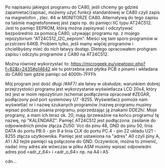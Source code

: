 Po napisaniu jakiegoś programu do CA80, jeśli chcemy go gdzieś zapamietać/zapisać, możemy użyć funkcji standardowej w CA80 czyli zapis na magnetofon , zlec. #4 w MONITORZE CA80. Alternatywą do tego zapisu na taśmie magnetofonewej jest zapis np. do pamięci IIC typu AT24C512. Jest to pamięc EEPROM, którą można zapisywać i odczytywać bezpośrednio za pomocą CA80, używając programu np. z mojego repozytorium "AT24C512_I2C_eeprom". Mieści się tam sporo programów w przstrzeni  64KB. Problem tylko, jeśli mamy więćej programów i chcielibyśmy mieć do nich łatwyy dostęp. Dletego opracowałem prohgram  zapisu i odczytu programów z CA80 na AT24C512.

Można również wykorzystać to:
https://microgeek.eu/viewtopic.php?f=82&t=2435#p14642
ale tu potrzebna jest płytka PCB z pinami i wkładana do CA80 tam gdzie pamięc od 4000h-7FFFh

Mój program jest dość długi /#AF7/ ale łatwy w obsłudze; warunkiem dobrej przejrzystości programu jest wykorzystanie wyświetlacza LCD 20x4, który też jest w moim repozytirum /schemat podłączenia opracował #ZEGAR, podłączony pod port systemowy U7 -8255. Wyświetlacz pomoże nam wyświetlać nr i nazwę szukanych programów /nazwę programu musimy wpisać podczas pisania programu, poprzedzając ją znakami DDE2h/.
Moje programy, a mam ich teraz ok. 20, mają /przeważnie na końcu programu/ tę nazwę, np "KALENDARZ". Pamięć AT24C512 jest podłączona: zasilanie do odpowiednich pinów złącza ZU50: Vcc do pinu 48, GND do pinu 50, linia DATA do portu PB.0 - pin 9 a linia CLK do portu PC.4 - pin 22 układu U21 - 8255 złącza użytkownika. Pamięc jest ustawiona na "adres" A0 czyli piny A, A1 i A2 tejże pamięci są połączone do GND. Oczywiście, można to zmienić, nadać inny adres ale wówczas w pliku ASM musimy wpisać odpowiedni adres pod <adr_z_64> i <adr_o_64> np. na A4 i A5

cdn...
